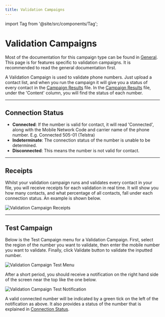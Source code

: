 ```yaml
---
title: Validation Campaigns
---
```


import Tag from '@site/src/components/Tag';


# Validation Campaigns

Most of the documentation for this campaign type can be found in [General](./general.md). This page is for features specific to validation campaigns. It is recommended to read the general documentation first. 

A Validation Campaign is used to validate phone numbers. Just upload a contact list, and when you run the campaign it will give you a status of every contact in the [Campaign Results](./general.md#campaign-results) file. In the [Campaign Results](./general.md#campaign-results) file, under the 'Content' column, you will find the status of each number. 

---

## Connection Status

- **Connected**: If the number is valid for contact, it will read 'Connected', along with the Mobile Network Code and carrier name of the phone number. E.g. Connected 505-01 (Telstra)
- **Indeterminate**: The connection status of the number is unable to be determined.
- **Disconnected**: This means the number is not valid for contact.

---

## Receipts

Whilst your validation campaign runs and validates every contact in your file, you will receive receipts for each validation in real time. It will show you how many contacts, and what percentage of all contacts, fall under each connection status. An example is shown below.

![Validation Campaign Receipts](/img/campaign-validation-receipts.png)


---

## Test Campaign

Below is the Test Campaign menu for a Validation Campaign. First, select the region of the number you want to validate, then enter the mobile number you want to validate. Finally, click <Tag colour="#1582d8" borderColour="#1582d8" fontColour="#FFFFFF">Validate</Tag> button to validate the inputted number.

![Validation Campaign Test Menu](/img/campaign-validation-test.png)

After a short period, you should receive a notification on the right hand side of the screen near the top like the one below.

![Validation Campaign Test Notification](/img/campaign-validate-test-two.png)

A valid connected number will be indicated by a green tick on the left of the notification as above. It also provides a status of the number that is explained in [Connection Status](#connection-status).